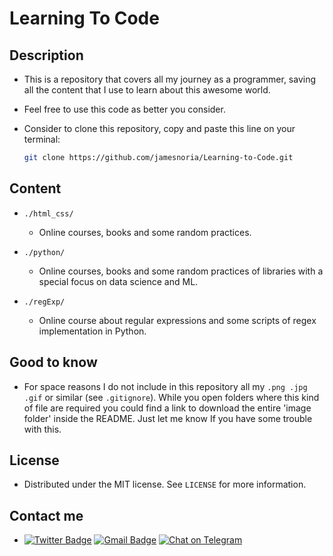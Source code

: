 # Learning To Code

## Description

- This is a repository that covers all my journey as a programmer, saving all the content that I use to learn about this awesome world.

- Feel free to use this code as better you consider.

- Consider to clone this repository, copy and paste this line on your terminal:
    ```sh
    git clone https://github.com/jamesnoria/Learning-to-Code.git
    ```
## Content

- `./html_css/`

    - Online courses, books and some random practices.

- `./python/`

    - Online courses, books and some random practices of libraries with a special focus on data science and ML.

- `./regExp/`

    - Online course about regular expressions and some scripts of regex implementation in Python.

## Good to know

- For space reasons I do not include in this repository all my `.png .jpg .gif` or similar (see `.gitignore`). While you open folders where this kind of file are required you could find a link to download the entire 'image folder' inside the README. Just let me know If you have some trouble with this. 


## License

- Distributed under the MIT license. See `LICENSE` for more information.

## Contact me

- [![Twitter Badge](https://img.shields.io/badge/-James_Noria-1ca0f1?style=flat-square&logo=twitter&logoColor=white&link=https://twitter.com/jamesnoria)](https://twitter.com/jamesnoria) [![Gmail Badge](https://img.shields.io/badge/-jamesnoria@gmail.com-c14438?style=flat-square&logo=Gmail&logoColor=white&link=mailto:jamesnoria@gmail.com)](mailto:jamesnoria@gmail.com) [![Chat on Telegram](https://img.shields.io/badge/Chat%20on-Telegram-brightgreen.svg)](https://t.me/jamesnoria) 
